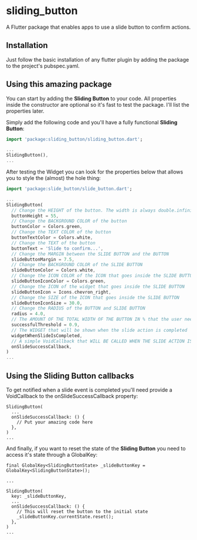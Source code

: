 # sliding_button

A Flutter package that enables apps to use a slide button to confirm actions.

## Installation

Just follow the basic installation of any flutter plugin by adding the package to the project's pubspec.yaml.

## Using this amazing package

You can start by adding the **Sliding Button** to your code. All properties inside the constructor are optional so it's fast to test the package. I'll list the properties later.

Simply add the following code and you'll have a fully functional **Sliding Button**:

```dart
import 'package:sliding_button/sliding_button.dart';

...
SlidingButton(),
...
```

After testing the Widget you can look for the properties below that allows you to style the (almost) the hole thing:

```dart
import 'package:slide_button/slide_button.dart';

...
SlidingButton(
  // Change the HEIGHT of the button. The width is always double.infinity
  buttonHeight = 55,
  // Change the BACKGROUND COLOR of the button
  buttonColor = Colors.green,
  // Change the TEXT COLOR of the button
  buttonTextColor = Colors.white,
  // Change the TEXT of the button
  buttonText = 'Slide to confirm...',
  // Change the MARGIN between the SLIDE BUTTON and the BUTTON
  slideButtonMargin = 7.5,
  // Change the BACKGROUND COLOR of the SLIDE BUTTON
  slideButtonColor = Colors.white,
  // Change the ICON COLOR of the ICON that goes inside the SLIDE BUTTON
  slideButtonIconColor = Colors.green,
  // Change the ICON of the widget that goes inside the SLIDE BUTTON
  slideButtonIcon = Icons.chevron_right,
  // Change the SIZE of the ICON that goes inside the SLIDE BUTTON
  slideButtonIconSize = 30.0,
  // Change the RADIUS of the BUTTON and SLIDE BUTTON
  radius = 4.0,
  // The AMOUNT OF THE TOTAL WIDTH OF THE BUTTON IN % that the user need to slide so we can consider the action as completed
  successfulThreshold = 0.9,
  // The WIDGET that will be shown when the slide action is completed
  widgetWhenSlideIsCompleted,
  // A simple VoidCallback that WILL BE CALLED WHEN THE SLIDE ACTION IS COMPLETED
  onSlideSuccessCallback,
)
...
```

## Using the Sliding Button callbacks

To get notified when a slide event is completed you'll need provide a VoidCallback to the onSlideSuccessCallback property:

```
SlidingButton(
  ...
  onSlideSuccessCallback: () {
    // Put your amazing code here
  },
)
...
```

And finally, if you want to reset the state of the **Sliding Button** you need to access it's state through a GlobalKey:

```
final GlobalKey<SlidingButtonState> _slideButtonKey = GlobalKey<SlidingButtonState>();

...

SlidingButton(
  key: _slideButtonKey,
  ...
  onSlideSuccessCallback: () {
    // This will reset the button to the initial state
    _slideButtonKey.currentState.reset();
  },
)
...
```
